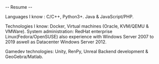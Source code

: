 -- Resume --

Languages I know : C/C++, Python3+. Java & JavaScript/PHP.

Technologies I know: Docker, Virtual machines (Oracle, KVM/QEMU & VMWare).
System administration: RedHat enterprise Linux(Fedora/OpenSUSE) also experience with Windows Server 2007 to 2019 aswell as Datacenter Windows Server 2012.

Gamedev technologies: Unity, RenPy, Unreal Backend development & GeoGebra/Matlab.
